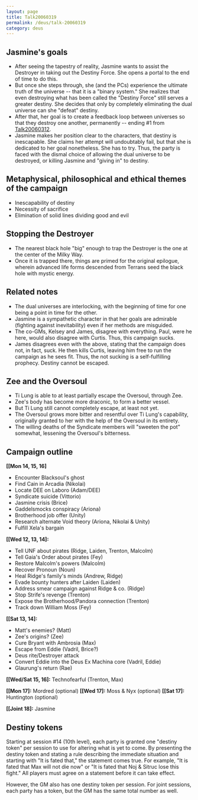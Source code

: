 ```yaml
---
layout: page
title: Talk20060319
permalink: /deus/talk-20060319
category: deus
---
```

## Jasmine's goals

* After seeing the tapestry of reality, Jasmine wants to assist the Destroyer in taking out the Destiny Force. She opens a portal to the end of time to do this.
* But once she steps through, she (and the PCs) experience the ultimate truth of the universe -- that it is a &quot;binary system.&quot; She realizes that even destroying what has been called the &quot;Destiny Force&quot; still serves a greater destiny. She decides that only by completely eliminating the dual universe can she &quot;defeat&quot; destiny.
* After that, her goal is to create a feedback loop between universes so that they destroy one another, permanently -- ending #1 from [Talk20060312](talk-20060312).
* Jasmine makes her position clear to the characters, that destiny is inescapable. She claims her attempt will undoubtably fail, but that she is dedicated to her goal nonetheless. She has to try. Thus, the party is faced with the dismal choice of allowing the dual universe to be destroyed, or killing Jasmine and &quot;giving in&quot; to destiny.


## Metaphysical, philosophical and ethical themes of the campaign

* Inescapability of destiny
* Necessity of sacrifice
* Elimination of solid lines dividing good and evil


## Stopping the Destroyer

* The nearest black hole &quot;big&quot; enough to trap the Destroyer is the one at the center of the Milky Way.
* Once it is trapped there, things are primed for the original epilogue, wherein advanced life forms descended from Terrans seed the black hole with mystic energy.


## Related notes

* The dual universes are interlocking, with the beginning of time for one being a point in time for the other.
* Jasmine is a sympathetic character in that her goals are admirable (fighting against inevitability) even if her methods are misguided.
* The co-GMs, Kelsey and James, disagree with everything. Paul, were he here, would also disagree with Curtis. Thus, this campaign sucks.
* James disagrees even with the above, stating that the campaign does not, in fact, suck. He then kills Curtis, leaving him free to run the campaign as he sees fit. Thus, the not sucking is a self-fulfilling prophecy. Destiny cannot be escaped.


## Zee and the Oversoul

* Ti Lung is able to at least partially escape the Oversoul, through Zee.
* Zee's body has become more draconic, to form a better vessel.
* But Ti Lung still cannot completely escape, at least not yet.
* The Oversoul grows more bitter and resentful over Ti Lung's capability, originally granted to her with the help of the Oversoul in its entirety.
* The willing deaths of the Syndicate members will &quot;sweeten the pot&quot; somewhat, lessening the Oversoul's bitterness.


## Campaign outline

__[[Mon 14, 15, 16]__
* Encounter Blacksoul's ghost
* Find Cain in Arcadia (Nikolai)
* Locate DEE on Laboro (Adam/DEE)
* Syndicate suicide (Vittorio)
* Jasmine crisis (Brice)
* Gaddelsmocks conspiracy (Ariona)
* Brotherhood job offer (Unity)
* Research alternate Void theory (Ariona, Nikolai &amp; Unity)
* Fulfill Xela's bargain

__[[Wed 12, 13, 14]:__
* Tell UNF about pirates (Ridge, Laiden, Trenton, Malcolm)
* Tell Gaia's Order about pirates (Fey)
* Restore Malcolm's powers (Malcolm)
* Recover Pronoun (Noun)
* Heal Ridge's family's minds (Andrew, Ridge)
* Evade bounty hunters after Laiden (Laiden)
* Address smear campaign against Ridge &amp; co. (Ridge)
* Stop Strife's revenge (Trenton)
* Expose the Brotherhood/Pandora connection (Trenton)
* Track down William Moss (Fey)

__[[Sat 13, 14]:__
* Matt's enemies? (Matt)
* Zee's origins? (Zee)
* Cure Bryant with Ambrosia (Max)
* Escape from Eddie (Vadril, Brice?)
* Deus rite/Destroyer attack
* Convert Eddie into the Deus Ex Machina core (Vadril, Eddie)
* Glaurung's return (Rae)

__[[Wed/Sat 15, 16]:__ Technofearful (Trenton, Max)

__[[Mon 17]:__ Mordred (optional)
__[[Wed 17]:__ Moss &amp; Nyx (optional)
__[[Sat 17]:__ Huntington (optional)

__[[Joint 18]:__ Jasmine


## Destiny tokens

Starting at session #14 (10th level), each party is granted one &quot;destiny token&quot; per session to use for altering what is yet to come. By presenting the destiny token and stating a rule describing the immediate situation and starting with &quot;It is fated that,&quot; the statement comes true. For example, &quot;It is fated that Max will not die now&quot; or &quot;It is fated that Noj &amp; Sitruc lose this fight.&quot; All players must agree on a statement before it can take effect.

However, the GM also has one destiny token per session. For joint sessions, each party has a token, but the GM has the same total number as well.
